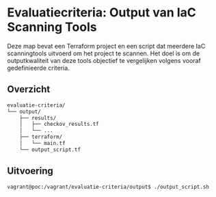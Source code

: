 # Evaluatiecriteria: Output van IaC Scanning Tools

Deze map bevat een Terraform project en een script dat meerdere IaC scanningtools uitvoerd om het project te scannen. 
Het doel is om de outputkwaliteit van deze tools objectief te vergelijken volgens vooraf gedefinieerde criteria.

## Overzicht

```bash
evaluatie-criteria/
└── output/
    ├── results/
    │   ├── checkov_results.tf
    │   └── ...
    ├── terraform/
    │   └── main.tf
    └── output_script.tf
```

## Uitvoering

```bash
vagrant@poc:/vagrant/evaluatie-criteria/output$ ./output_script.sh
```